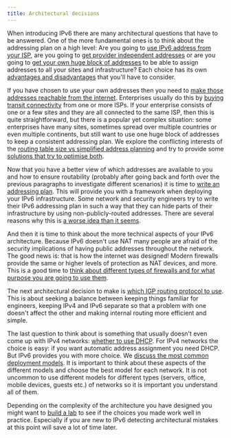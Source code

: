 ```yaml
---
title: Architectural decisions
---
```


When introducing IPv6 there are many architectural questions that have to be
answered.  One of the more fundamental ones is to think about the addressing
plan on a high level: 
Are you going to [use IPv6 address from your ISP](use_PA), 
are you going to [get provider independent addresses](use_PI) 
or are you going to [get your own huge block of addresses](become_LIR) 
to be able to assign addresses to all your sites and infrastructure?
Each choice has its own [advantages and disadvantages](discuss_PI_PA_LIR) that you'll have to consider.

If you have chosen to use your own addresses then you need to [make those
addresses reachable from the internet](routability).  Enterprises usually do
this by [buying transit connectivity](connect_transit) from one or more
ISPs.  If your enterprise consists of one or a few sites and they are all connected to
the same ISP, then this is quite straightforward, but there is a popular yet
complex situation: some enterprises have many sites, sometimes spread over
multiple countries or even multiple continents, but still want to use one
huge block of addresses to keep a consistent addressing plan.  We explore
the conflicting interests of the [routing table size vs simplified address
planning](routing_vs_addressing) and try to provide some [solutions that try
to optimise both](deaggregation_solutions).

Now that you have a better view of which addresses are available to you and
how to ensure routability (probably after going back and forth over the
previous paragraphs to investigate different scenarios) it is time to [write
an addressing plan](addressing_plan).  This will provide you with a
framework when deploying your IPv6 infrastructure.  Some network and
security engineers try to write their IPv6 addressing plan in such a way
that they can hide parts of their infrastructure by using
non-publicly-routed addresses.  There are several reasons why this is [a
worse idea than it seems](unroutable_infra_addresses).

And then it is time to think about the more technical aspects of your IPv6
architecture.  Because IPv6 doesn't use NAT many people are afraid of the
security implications of having public addresses throughout the network. 
The good news is: that is how the internet was designed!  Modern firewalls
provide the same or higher levels of protection as NAT devices, and more.  This is a
good time to [think about different types of firewalls and for what purpose
you are going to use them](consider_firewalls).

The next architectural decision to make is [which IGP routing protocol to
use](choose_igp).  This is about seeking a balance between keeping things
familiar for engineers, keeping IPv4 and IPv6 separate so that a problem
with one doesn't affect the other and making internal routing more efficient
and simple.

The last question to think about is something that usually doesn't even come
up with IPv4 networks: [whether to use DHCP](why_dhcp).  For IPv4 networks
the choice is easy: if you want automatic address assignment you need DHCP. 
But IPv6 provides you with more choice.  We [discuss the most common
deployment models](discuss_lan_models).  It is important to think about
these aspects of the different models and choose the best model for each
network.  It is not uncommon to use different models for different types
(servers, office, mobile devices, guests etc.) of networks so it is
important you understand all of them.

Depending on the complexity of the architecture you have designed you might
want to [build a lab](build_lab) to see if the choices you made work well in
practice. Especially if you are new to IPv6 detecting architectural mistakes at
this point will save a lot of time later.
